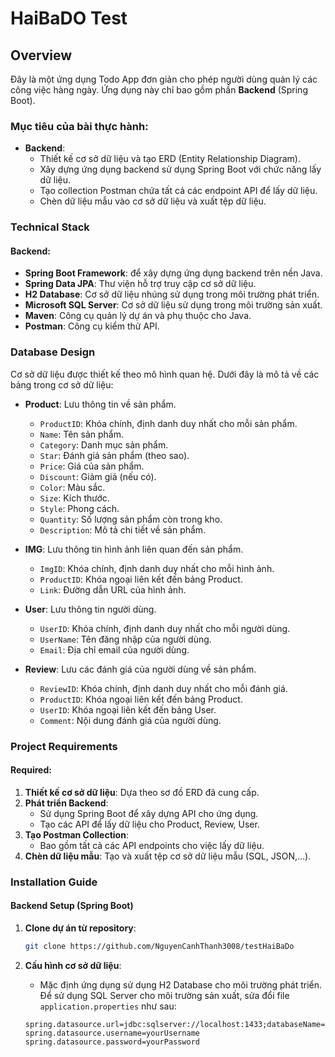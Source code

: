 # HaiBaDO Test

## Overview
Đây là một ứng dụng Todo App đơn giản cho phép người dùng quản lý các công việc hàng ngày. Ứng dụng này chỉ bao gồm phần **Backend** (Spring Boot).

### Mục tiêu của bài thực hành:
- **Backend**:
  - Thiết kế cơ sở dữ liệu và tạo ERD (Entity Relationship Diagram).
  - Xây dựng ứng dụng backend sử dụng Spring Boot với chức năng lấy dữ liệu.
  - Tạo collection Postman chứa tất cả các endpoint API để lấy dữ liệu.
  - Chèn dữ liệu mẫu vào cơ sở dữ liệu và xuất tệp dữ liệu.

### Technical Stack

#### Backend:
- **Spring Boot Framework**: để xây dựng ứng dụng backend trên nền Java.
- **Spring Data JPA**: Thư viện hỗ trợ truy cập cơ sở dữ liệu.
- **H2 Database**: Cơ sở dữ liệu nhúng sử dụng trong môi trường phát triển.
- **Microsoft SQL Server**: Cơ sở dữ liệu sử dụng trong môi trường sản xuất.
- **Maven**: Công cụ quản lý dự án và phụ thuộc cho Java.
- **Postman**: Công cụ kiểm thử API.

### Database Design

Cơ sở dữ liệu được thiết kế theo mô hình quan hệ. Dưới đây là mô tả về các bảng trong cơ sở dữ liệu:

- **Product**: Lưu thông tin về sản phẩm.
  - `ProductID`: Khóa chính, định danh duy nhất cho mỗi sản phẩm.
  - `Name`: Tên sản phẩm.
  - `Category`: Danh mục sản phẩm.
  - `Star`: Đánh giá sản phẩm (theo sao).
  - `Price`: Giá của sản phẩm.
  - `Discount`: Giảm giá (nếu có).
  - `Color`: Màu sắc.
  - `Size`: Kích thước.
  - `Style`: Phong cách.
  - `Quantity`: Số lượng sản phẩm còn trong kho.
  - `Description`: Mô tả chi tiết về sản phẩm.

- **IMG**: Lưu thông tin hình ảnh liên quan đến sản phẩm.
  - `ImgID`: Khóa chính, định danh duy nhất cho mỗi hình ảnh.
  - `ProductID`: Khóa ngoại liên kết đến bảng Product.
  - `Link`: Đường dẫn URL của hình ảnh.

- **User**: Lưu thông tin người dùng.
  - `UserID`: Khóa chính, định danh duy nhất cho mỗi người dùng.
  - `UserName`: Tên đăng nhập của người dùng.
  - `Email`: Địa chỉ email của người dùng.

- **Review**: Lưu các đánh giá của người dùng về sản phẩm.
  - `ReviewID`: Khóa chính, định danh duy nhất cho mỗi đánh giá.
  - `ProductID`: Khóa ngoại liên kết đến bảng Product.
  - `UserID`: Khóa ngoại liên kết đến bảng User.
  - `Comment`: Nội dung đánh giá của người dùng.

### Project Requirements

#### Required:
1. **Thiết kế cơ sở dữ liệu**: Dựa theo sơ đồ ERD đã cung cấp.
2. **Phát triển Backend**: 
   - Sử dụng Spring Boot để xây dựng API cho ứng dụng.
   - Tạo các API để lấy dữ liệu cho Product, Review, User.
3. **Tạo Postman Collection**:
   - Bao gồm tất cả các API endpoints cho việc lấy dữ liệu.
4. **Chèn dữ liệu mẫu**: Tạo và xuất tệp cơ sở dữ liệu mẫu (SQL, JSON,...).

### Installation Guide

#### Backend Setup (Spring Boot)

1. **Clone dự án từ repository**:
    ```bash
    git clone https://github.com/NguyenCanhThanh3008/testHaiBaDo
    ```

2. **Cấu hình cơ sở dữ liệu**:
   - Mặc định ứng dụng sử dụng H2 Database cho môi trường phát triển. Để sử dụng SQL Server cho môi trường sản xuất, sửa đổi file `application.properties` như sau:
   ```properties
   spring.datasource.url=jdbc:sqlserver://localhost:1433;databaseName=yourDatabase
   spring.datasource.username=yourUsername
   spring.datasource.password=yourPassword
